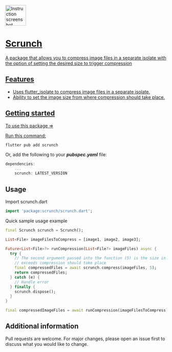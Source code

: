 <a href="https://drive.google.com/uc?export=view&id=1BdITSbnDBZAOt1W6PTsECcFeKwKTfGO9"><img alt="Instruction screenshot" src="https://drive.google.com/uc?export=view&id=1QcyZWNGsTRnBUwT3kgZtrjoH5Hhg2J_s" style="width: 64px" title="Click to enlarge picture" />

# Scrunch

A package that allows you to compress image files in a separate isolate with the option of
setting the desired size to trigger compression

## Features

* Uses flutter_isolate to compress image files in a separate isolate.
* Ability to set the image size from where compression should take place.

## Getting started

To use this package =>

Run this command:
```dart
flutter pub add scrunch
```
Or, add the following to your ***pubspec.yaml*** file:
```dart
dependencies:
    ...
    scrunch: LATEST_VERSION
```

## Usage

Import scrunch.dart
```dart
import 'package:scrunch/scrunch.dart';
```

Quick sample usage example

```dart
final Scrunch scrunch = Scrunch();

List<File> imageFilesToCompress = [image1, image2, image3];

Future<List<File>?> runCompression(List<File?> imageFiles) async {
  try {
    // The second argument passed into the function (5) is the size in megabytes that if the image
    // exceeds compression should take place
    final compressedFiles = await scrunch.compress(imageFiles, 5);
    return compressedFiles;
  } catch (e) {
    // Handle error
  } finally {
    scrunch.dispose();
  }
} 

final compressedImageFiles = await runCompression(imageFilesToCompress);
```

## Additional information

Pull requests are welcome. For major changes, please open an issue first to discuss what you would 
like to change.

